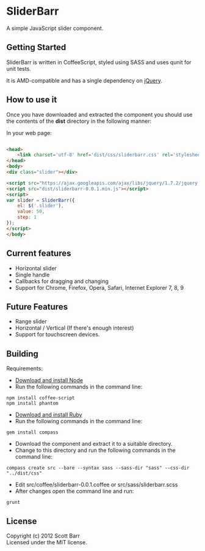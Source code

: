 # SliderBarr

A simple JavaScript slider component.

## Getting Started
SliderBarr is written in CoffeeScript, styled using SASS and uses qunit for unit tests.

It is AMD-compatible and has a single dependency on [jQuery](http://jquery.com/).

## How to use it
Once you have downloaded and extracted the component you should use the contents of the **dist** directory in the following manner:

In your web page:
```html

<head>
    <link charset='utf-8' href='dist/css/sliderbarr.css' rel='stylesheet' type='text/css' />
</head>
<body>
<div class="slider"></div>

<script src="https://ajax.googleapis.com/ajax/libs/jquery/1.7.2/jquery.min.js"></script>
<script src="dist/sliderbarr-0.0.1.min.js"></script>
<script>
var slider = SliderBarr({
    el: $('.slider'),
    value: 50,
    step: 1
});
</script>
</body>
```

## Current features
* Horizontal slider
* Single handle
* Callbacks for dragging and changing
* Support for Chrome, Firefox, Opera, Safari, Internet Explorer 7, 8, 9

## Future Features
* Range slider
* Horizontal / Vertical (If there's enough interest)
* Support for touchscreen devices.

## Building

Requirements:
* [Download and install Node](http://nodejs.org)
* Run the following commands in the command line:

```
npm install coffee-script
npm install phantom
```
* [Download and install Ruby](http://www.ruby-lang.org/en/)
* Run the following commands in the command line:

```
gem install compass
```
* Download the component and extract it to a suitable directory.
* Change to this directory and run the following commands in the command line:

```
compass create src --bare --syntax sass --sass-dir "sass" --css-dir "../dist/css"
```
* Edit src/coffee/sliderbarr-0.0.1.coffee or src/sass/sliderbarr.scss
* After changes open the command line and run:

```
grunt
```

## License
Copyright (c) 2012 Scott Barr  
Licensed under the MIT license.